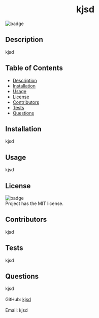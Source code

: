 
<h1 align="center">kjsd</h1>
  
![badge](https://img.shields.io/badge/license-MIT-brightgreen)<br />

## Description
kjsd

## Table of Contents
- [Description](#description)
- [Installation](#installation)
- [Usage](#usage)
- [License](#license)
- [Contributors](#contributors)
- [Tests](#tests)
- [Questions](#questions)

## Installation
kjsd

## Usage
kjsd

## License
![badge](https://img.shields.io/badge/license-MIT-brightgreen)
<br />
Project has the MIT license. 

## Contributors
kjsd

## Tests
kjsd

## Questions
kjsd<br />
<br />
GitHub: [kjsd](https://github.com/kjsd)<br />
<br />
Email: kjsd<br /><br />